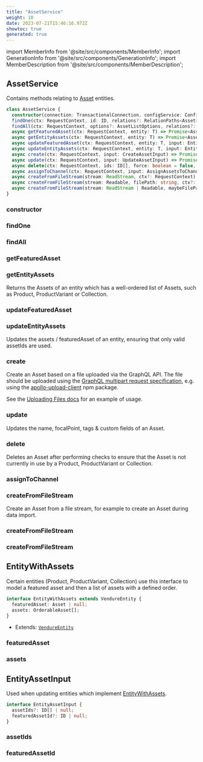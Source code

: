 ```yaml
---
title: "AssetService"
weight: 10
date: 2023-07-21T15:46:16.972Z
showtoc: true
generated: true
---
```

<!-- This file was generated from the Vendure source. Do not modify. Instead, re-run the "docs:build" script -->
import MemberInfo from '@site/src/components/MemberInfo';
import GenerationInfo from '@site/src/components/GenerationInfo';
import MemberDescription from '@site/src/components/MemberDescription';


## AssetService

<GenerationInfo sourceFile="packages/core/src/service/services/asset.service.ts" sourceLine="90" packageName="@vendure/core" />

Contains methods relating to <a href='/reference/typescript-api/entities/asset#asset'>Asset</a> entities.

```ts title="Signature"
class AssetService {
  constructor(connection: TransactionalConnection, configService: ConfigService, listQueryBuilder: ListQueryBuilder, eventBus: EventBus, tagService: TagService, channelService: ChannelService, roleService: RoleService, customFieldRelationService: CustomFieldRelationService)
  findOne(ctx: RequestContext, id: ID, relations?: RelationPaths<Asset>) => Promise<Asset | undefined>;
  findAll(ctx: RequestContext, options?: AssetListOptions, relations?: RelationPaths<Asset>) => Promise<PaginatedList<Asset>>;
  async getFeaturedAsset(ctx: RequestContext, entity: T) => Promise<Asset | undefined>;
  async getEntityAssets(ctx: RequestContext, entity: T) => Promise<Asset[] | undefined>;
  async updateFeaturedAsset(ctx: RequestContext, entity: T, input: EntityAssetInput) => Promise<T>;
  async updateEntityAssets(ctx: RequestContext, entity: T, input: EntityAssetInput) => Promise<T>;
  async create(ctx: RequestContext, input: CreateAssetInput) => Promise<CreateAssetResult>;
  async update(ctx: RequestContext, input: UpdateAssetInput) => Promise<Asset>;
  async delete(ctx: RequestContext, ids: ID[], force: boolean = false, deleteFromAllChannels: boolean = false) => Promise<DeletionResponse>;
  async assignToChannel(ctx: RequestContext, input: AssignAssetsToChannelInput) => Promise<Asset[]>;
  async createFromFileStream(stream: ReadStream, ctx?: RequestContext) => Promise<CreateAssetResult>;
  async createFromFileStream(stream: Readable, filePath: string, ctx?: RequestContext) => Promise<CreateAssetResult>;
  async createFromFileStream(stream: ReadStream | Readable, maybeFilePathOrCtx?: string | RequestContext, maybeCtx?: RequestContext) => Promise<CreateAssetResult>;
}
```

<div className="members-wrapper">

### constructor

<MemberInfo kind="method" type="(connection: <a href='/reference/typescript-api/data-access/transactional-connection#transactionalconnection'>TransactionalConnection</a>, configService: ConfigService, listQueryBuilder: <a href='/reference/typescript-api/data-access/list-query-builder#listquerybuilder'>ListQueryBuilder</a>, eventBus: <a href='/reference/typescript-api/events/event-bus#eventbus'>EventBus</a>, tagService: <a href='/reference/typescript-api/services/tag-service#tagservice'>TagService</a>, channelService: <a href='/reference/typescript-api/services/channel-service#channelservice'>ChannelService</a>, roleService: <a href='/reference/typescript-api/services/role-service#roleservice'>RoleService</a>, customFieldRelationService: CustomFieldRelationService) => AssetService"   />


### findOne

<MemberInfo kind="method" type="(ctx: <a href='/reference/typescript-api/request/request-context#requestcontext'>RequestContext</a>, id: <a href='/reference/typescript-api/common/id#id'>ID</a>, relations?: RelationPaths&#60;<a href='/reference/typescript-api/entities/asset#asset'>Asset</a>&#62;) => Promise&#60;<a href='/reference/typescript-api/entities/asset#asset'>Asset</a> | undefined&#62;"   />


### findAll

<MemberInfo kind="method" type="(ctx: <a href='/reference/typescript-api/request/request-context#requestcontext'>RequestContext</a>, options?: AssetListOptions, relations?: RelationPaths&#60;<a href='/reference/typescript-api/entities/asset#asset'>Asset</a>&#62;) => Promise&#60;<a href='/reference/typescript-api/common/paginated-list#paginatedlist'>PaginatedList</a>&#60;<a href='/reference/typescript-api/entities/asset#asset'>Asset</a>&#62;&#62;"   />


### getFeaturedAsset

<MemberInfo kind="method" type="(ctx: <a href='/reference/typescript-api/request/request-context#requestcontext'>RequestContext</a>, entity: T) => Promise&#60;<a href='/reference/typescript-api/entities/asset#asset'>Asset</a> | undefined&#62;"   />


### getEntityAssets

<MemberInfo kind="method" type="(ctx: <a href='/reference/typescript-api/request/request-context#requestcontext'>RequestContext</a>, entity: T) => Promise&#60;<a href='/reference/typescript-api/entities/asset#asset'>Asset</a>[] | undefined&#62;"   />

Returns the Assets of an entity which has a well-ordered list of Assets, such as Product,
ProductVariant or Collection.
### updateFeaturedAsset

<MemberInfo kind="method" type="(ctx: <a href='/reference/typescript-api/request/request-context#requestcontext'>RequestContext</a>, entity: T, input: <a href='/reference/typescript-api/services/asset-service#entityassetinput'>EntityAssetInput</a>) => Promise&#60;T&#62;"   />


### updateEntityAssets

<MemberInfo kind="method" type="(ctx: <a href='/reference/typescript-api/request/request-context#requestcontext'>RequestContext</a>, entity: T, input: <a href='/reference/typescript-api/services/asset-service#entityassetinput'>EntityAssetInput</a>) => Promise&#60;T&#62;"   />

Updates the assets / featuredAsset of an entity, ensuring that only valid assetIds are used.
### create

<MemberInfo kind="method" type="(ctx: <a href='/reference/typescript-api/request/request-context#requestcontext'>RequestContext</a>, input: CreateAssetInput) => Promise&#60;CreateAssetResult&#62;"   />

Create an Asset based on a file uploaded via the GraphQL API. The file should be uploaded
using the [GraphQL multipart request specification](https://github.com/jaydenseric/graphql-multipart-request-spec),
e.g. using the [apollo-upload-client](https://github.com/jaydenseric/apollo-upload-client) npm package.

See the [Uploading Files docs](/guides/developer-guide/uploading-files) for an example of usage.
### update

<MemberInfo kind="method" type="(ctx: <a href='/reference/typescript-api/request/request-context#requestcontext'>RequestContext</a>, input: UpdateAssetInput) => Promise&#60;<a href='/reference/typescript-api/entities/asset#asset'>Asset</a>&#62;"   />

Updates the name, focalPoint, tags & custom fields of an Asset.
### delete

<MemberInfo kind="method" type="(ctx: <a href='/reference/typescript-api/request/request-context#requestcontext'>RequestContext</a>, ids: <a href='/reference/typescript-api/common/id#id'>ID</a>[], force: boolean = false, deleteFromAllChannels: boolean = false) => Promise&#60;DeletionResponse&#62;"   />

Deletes an Asset after performing checks to ensure that the Asset is not currently in use
by a Product, ProductVariant or Collection.
### assignToChannel

<MemberInfo kind="method" type="(ctx: <a href='/reference/typescript-api/request/request-context#requestcontext'>RequestContext</a>, input: AssignAssetsToChannelInput) => Promise&#60;<a href='/reference/typescript-api/entities/asset#asset'>Asset</a>[]&#62;"   />


### createFromFileStream

<MemberInfo kind="method" type="(stream: ReadStream, ctx?: <a href='/reference/typescript-api/request/request-context#requestcontext'>RequestContext</a>) => Promise&#60;CreateAssetResult&#62;"   />

Create an Asset from a file stream, for example to create an Asset during data import.
### createFromFileStream

<MemberInfo kind="method" type="(stream: Readable, filePath: string, ctx?: <a href='/reference/typescript-api/request/request-context#requestcontext'>RequestContext</a>) => Promise&#60;CreateAssetResult&#62;"   />


### createFromFileStream

<MemberInfo kind="method" type="(stream: ReadStream | Readable, maybeFilePathOrCtx?: string | <a href='/reference/typescript-api/request/request-context#requestcontext'>RequestContext</a>, maybeCtx?: <a href='/reference/typescript-api/request/request-context#requestcontext'>RequestContext</a>) => Promise&#60;CreateAssetResult&#62;"   />




</div>


## EntityWithAssets

<GenerationInfo sourceFile="packages/core/src/service/services/asset.service.ts" sourceLine="66" packageName="@vendure/core" />

Certain entities (Product, ProductVariant, Collection) use this interface
to model a featured asset and then a list of assets with a defined order.

```ts title="Signature"
interface EntityWithAssets extends VendureEntity {
  featuredAsset: Asset | null;
  assets: OrderableAsset[];
}
```
* Extends: <code><a href='/reference/typescript-api/entities/vendure-entity#vendureentity'>VendureEntity</a></code>



<div className="members-wrapper">

### featuredAsset

<MemberInfo kind="property" type="<a href='/reference/typescript-api/entities/asset#asset'>Asset</a> | null"   />


### assets

<MemberInfo kind="property" type="<a href='/reference/typescript-api/entities/orderable-asset#orderableasset'>OrderableAsset</a>[]"   />




</div>


## EntityAssetInput

<GenerationInfo sourceFile="packages/core/src/service/services/asset.service.ts" sourceLine="78" packageName="@vendure/core" />

Used when updating entities which implement <a href='/reference/typescript-api/services/asset-service#entitywithassets'>EntityWithAssets</a>.

```ts title="Signature"
interface EntityAssetInput {
  assetIds?: ID[] | null;
  featuredAssetId?: ID | null;
}
```

<div className="members-wrapper">

### assetIds

<MemberInfo kind="property" type="<a href='/reference/typescript-api/common/id#id'>ID</a>[] | null"   />


### featuredAssetId

<MemberInfo kind="property" type="<a href='/reference/typescript-api/common/id#id'>ID</a> | null"   />




</div>
